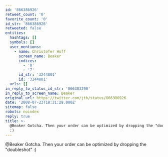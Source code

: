 ```yaml
---
id: '866386926'
retweet_count: '0'
favorite_count: '0'
id_str: '866386926'
retweeted: false
entities:
  hashtags: []
  symbols: []
  user_mentions:
    - name: Christofer Hoff
      screen_name: Beaker
      indices:
        - '0'
        - '7'
      id_str: '3244801'
      id: '3244801'
  urls: []
in_reply_to_status_id_str: '866383290'
in_reply_to_screen_name: Beaker
original_url: https://twitter.com/jth/status/866386926
date: '2008-07-23T18:31:28.000Z'
sitemap: false
robots: noindex
reply: true
title: >-
  @Beaker Gotcha. Then your order can be optimized by dropping the "doubleshot"
  :)
---
```


@Beaker Gotcha. Then your order can be optimized by dropping the "doubleshot" :)